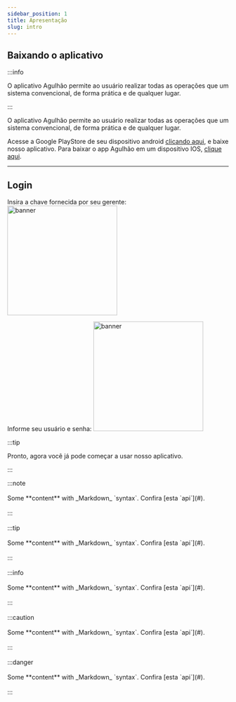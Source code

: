 ```yaml
---
sidebar_position: 1
title: Apresentação
slug: intro
---
```

## Baixando o aplicativo

:::info  

O aplicativo Agulhão permite ao usuário realizar todas as operações que um sistema convencional, de forma prática e de qualquer lugar.  

:::

O aplicativo Agulhão permite ao usuário realizar todas as operações que um sistema convencional, de forma prática e de qualquer lugar.

Acesse a Google PlayStore de seu dispositivo android [clicando aqui](https://play.google.com/store/apps/details?id=com.softros.agulhao), e baixe nosso aplicativo.
Para baixar o app Agulhão em um dispositivo IOS, [clique aqui](https://apps.apple.com/br/app/softros-agulh%C3%A3o/id1576453603).

- - -

## Login

Insira a chave fornecida por seu gerente:
<img src="https://i.imgur.com/zP1pAMn.jpg" alt="banner" width="250px" />

Informe seu usuário e senha:
<img src="https://i.imgur.com/SJKe3Bv.jpg" alt="banner" width="250px" />

:::tip  

Pronto, agora você já pode começar a usar nosso aplicativo.  

:::



<!--StartFragment-->

:::note\
\
Some \*\*content\*\* with \_Markdown\_ \`syntax\`. Confira \[esta \`api\`](#).\
\
:::\
\
:::tip\
\
Some \*\*content\*\* with \_Markdown\_ \`syntax\`. Confira \[esta \`api\`](#).\
\
:::\
\
:::info\
\
Some \*\*content\*\* with \_Markdown\_ \`syntax\`. Confira \[esta \`api\`](#).\
\
:::\
\
:::caution\
\
Some \*\*content\*\* with \_Markdown\_ \`syntax\`. Confira \[esta \`api\`](#).\
\
:::\
\
:::danger\
\
Some \*\*content\*\* with \_Markdown\_ \`syntax\`. Confira \[esta \`api\`](#).\
\
:::

<!--EndFragment-->
